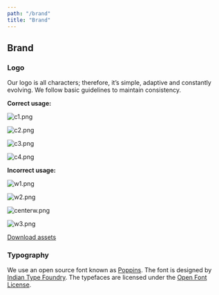 ```yaml
---
path: "/brand"
title: "Brand"
---
```


## Brand

### Logo

Our logo is all characters; therefore, it’s simple, adaptive and constantly evolving. We follow basic guidelines to maintain consistency.

**Correct usage:**

![c1.png](../images/fa261e6c-73f7-42ae-b100-360e7e34725f.png)

![c2.png](../images/9c6214ee-daf2-41cc-9de9-7b929319707f.png)

![c3.png](../images/3d060031-8fbc-47c3-8402-e8a486ea805b.png)

![c4.png](../images/ca9b265c-7160-4725-920f-df10661d0d7f.png)

**Incorrect usage:**

![w1.png](../images/c50ce5ab-d7ba-41d5-9390-18b00bff3a09.png)

![w2.png](../images/44658e6b-008b-44ca-8e19-15894545cd37.png)

![centerw.png](../images/d699e079-bac4-43f5-bc2d-1617d77da691.png)

![w3.png](../images/5892d5dc-269b-432f-90ca-4022ee7e7bb2.png)

[Download assets](https://drive.google.com/drive/folders/1cHSnxYxfqoqdVVqAiFZgfqJ-Rrk7CMYu?usp=sharing)

### Typography

We use an open source font known as [Poppins](https://fonts.google.com/specimen/Poppins). The font is designed by [Indian Type Foundry](http://www.indiantypefoundry.com/). The typefaces are licensed under the [Open Font License](https://scripts.sil.org/cms/scripts/page.php?id=OFL&site_id=nrsi).